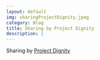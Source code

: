 ```yaml
---
layout: default
img: sharingProjectDignity.jpeg
category: Blog
title: Sharing by Project Dignity
description: |
---
```

 Sharing by <a href="https://projectdignity.sg/" class="active-link" target="_blank">Project Dignity</a>